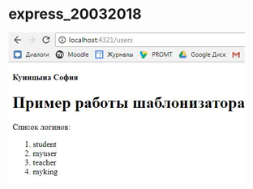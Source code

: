 # express_20032018
![](https://raw.githubusercontent.com/Kunica97/express_20032018/master/Screen.jpeg)
